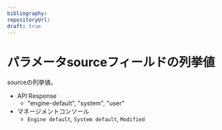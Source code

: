 ```yaml
---
bibliography: 
repositoryUrl:
draft: true
---
```


# パラメータsourceフィールドの列挙値

sourceの列挙値。

- API Response
    - "engine-default", "system", "user"
- マネージメントコンソール
    - `Engine default`, `System default`, `Modified`
